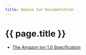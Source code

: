 ```yaml
---
title: Amazon Ion Documentation
---
```


# {{ page.title }}

* [The Amazon Ion 1.0 Specification](spec.html)
